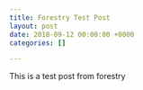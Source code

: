 ```yaml
---
title: Forestry Test Post
layout: post
date: 2018-09-12 00:00:00 +0000
categories: []

---
```

This is a test post from forestry